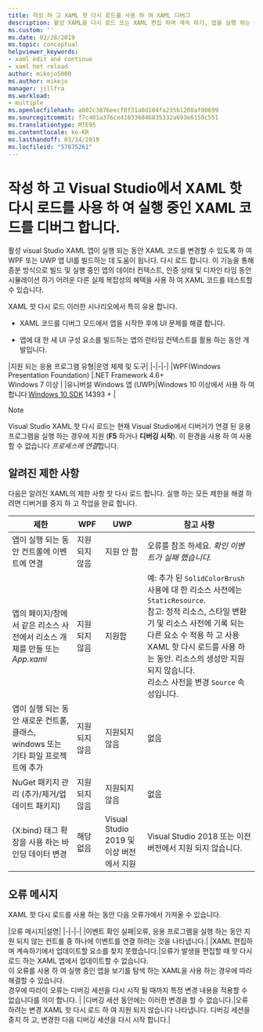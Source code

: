 ```yaml
---
title: 작성 하 고 XAML 핫 다시 로드를 사용 하 여 XAML 디버그
description: 활성 XAML을 다시 로드 또는 XAML 편집 하며 계속 하기, 앱을 실행 하는 동안 XAML 코드를 변경할 수 있습니다.
ms.custom: ''
ms.date: 02/28/2019
ms.topic: conceptual
helpviewer_keywords:
- xaml edit and continue
- xaml hot reload
author: mikejo5000
ms.author: mikejo
manager: jillfra
ms.workload:
- multiple
ms.openlocfilehash: a002c3876eecf0f31a8d104fa235b1208af90699
ms.sourcegitcommit: f7c401a376ce410336846835332a693e6159c551
ms.translationtype: MTE95
ms.contentlocale: ko-KR
ms.lasthandoff: 03/14/2019
ms.locfileid: "57875261"
---
```

# <a name="write-and-debug-running-xaml-code-with-xaml-hot-reload-in-visual-studio"></a>작성 하 고 Visual Studio에서 XAML 핫 다시 로드를 사용 하 여 실행 중인 XAML 코드를 디버그 합니다.

활성 visual Studio XAML 앱이 실행 되는 동안 XAML 코드를 변경할 수 있도록 하 여 WPF 또는 UWP 앱 UI를 빌드하는 데 도움이 됩니다. 다시 로드 합니다. 이 기능을 통해 증분 방식으로 빌드 및 실행 중인 앱의 데이터 컨텍스트, 인증 상태 및 디자인 타임 동안 시뮬레이션 하기 어려운 다른 실제 복잡성의 혜택을 사용 하 여 XAML 코드를 테스트할 수 있습니다.

XAML 핫 다시 로드 이러한 시나리오에서 특히 유용 합니다.

* XAML 코드를 디버그 모드에서 앱을 시작한 후에 UI 문제를 해결 합니다.

* 앱에 대 한 새 UI 구성 요소를 빌드하는 앱의 런타임 컨텍스트를 활용 하는 동안 개발입니다.

|지원 되는 응용 프로그램 유형|운영 체제 및 도구|
|-|-|-|
|WPF(Windows Presentation Foundation) |.NET Framework 4.6+</br>Windows 7 이상 |
|유니버설 Windows 앱 (UWP)|Windows 10 이상에서 사용 하 여 합니다 [Windows 10 SDK](https://developer.microsoft.com/windows/downloads/windows-10-sdk) 14393 + |

> [!NOTE]
> Visual Studio XAML 핫 다시 로드는 현재 Visual Studio에서 디버거가 연결 된 응용 프로그램을 실행 하는 경우에 지원 (**F5** 하거나 **디버깅 시작**). 이 환경을 사용 하 여 사용할 수 없습니다 *프로세스에 연결*합니다.

## <a name="known-limitations"></a>알려진 제한 사항

다음은 알려진 XAML의 제한 사항 핫 다시 로드 합니다. 실행 하는 모든 제한을 해결 하려면 디버거를 중지 하 고 작업을 완료 합니다.

|제한|WPF|UWP|참고 사항|
|-|-|-|-|
|앱이 실행 되는 동안 컨트롤에 이벤트에 연결|지원되지 않음|지원 안 함|오류를 참조 하세요. *확인 이벤트가 실패 했습니다.*|
|앱의 페이지/창에서 같은 리소스 사전에서 리소스 개체를 만들 또는 *App.xaml*|지원되지 않음|지원함|예: 추가 된 ```SolidColorBrush``` 사용에 대 한 리소스 사전에는 ```StaticResource```.</br>참고: 정적 리소스, 스타일 변환기 및 리소스 사전에 기록 되는 다른 요소 수 적용 하 고 사용 XAML 핫 다시 로드를 사용 하는 동안. 리소스의 생성만 지원 되지 않습니다.</br> 리소스 사전을 변경 ```Source``` 속성입니다.| 
|앱이 실행 되는 동안 새로운 컨트롤, 클래스, windows 또는 기타 파일 프로젝트에 추가|지원되지 않음|지원되지 않음|없음|
|NuGet 패키지 관리 (추가/제거/업데이트 패키지)|지원되지 않음|지원되지 않음|없음|
|{X:bind} 태그 확장을 사용 하는 바인딩 데이터 변경|해당 없음|Visual Studio 2019 및 이상 버전에서 지원|Visual Studio 2018 또는 이전 버전에서 지원 되지 않습니다.|

## <a name="error-messages"></a>오류 메시지

XAML 핫 다시 로드를 사용 하는 동안 다음 오류가에서 가져올 수 있습니다.

|오류 메시지|설명|
|-|-|-|
|이벤트 확인 실패|오류, 응용 프로그램을 실행 하는 동안 지원 되지 않는 컨트롤 중 하나에 이벤트를 연결 하려는 것을 나타냅니다.|
|XAML 편집하며 계속하기에서 업데이트할 요소를 찾지 못했습니다.|오류가 발생을 편집할 때 핫 다시 로드 하는 XAML 앱에서 업데이트할 수 없습니다.</br> 이 오류를 사용 하 여 실행 중인 앱을 보기를 탐색 하는 XAML을 사용 하는 경우에 따라 해결할 수 있습니다.</br> 경우에 따라이 오류는 디버깅 세션을 다시 시작 될 때까지 특정 변경 내용을 적용할 수 없습니다를 의미 합니다. |
|디버깅 세션 동안에는 이러한 변경을 할 수 없습니다.|오류 하려는 변경 XAML 핫 다시 로드 하 여 지원 되지 않습니다 나타냅니다. 디버깅 세션을 중지 하 고, 변경한 다음 디버깅 세션을 다시 시작 합니다.|